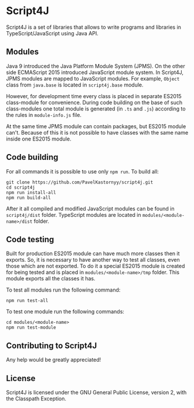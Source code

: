 # Script4J
Script4J is a set of libraries that allows to write programs and libraries in TypeScript/JavaScript using Java API.

## Modules
Java 9 introduced the Java Platform Module System (JPMS). On the other side ECMAScript 2015 introduced JavaScript 
module system. In Script4J, JPMS modules are mapped to JavaScript modules. For example, `Object` class from
`java.base` is located in `script4j.base` module.

However, for development time every class is placed in separate ES2015 class-module for convenience. During code
building on the base of such class-modules one total module is generated (in `.ts` and `.js`) according to the rules in
`module-info.js` file.

At the same time JPMS module can contain packages, but ES2015 module can't. Because of this it is not possible to have
classes with the same name inside one ES2015 module.

## Code building
For all commands it is possible to use only `npm run`. To build all:
```
git clone https://github.com/PavelKastornyy/script4j.git
cd script4j
npm run install-all
npm run build-all
```
After it all compiled and modified JavaScript modules can be found in `script4j/dist` folder. TypeScript modules are 
located in `modules/<module-name>/dist` folder.

## Code testing
Built for production ES2015 module can have much more classes then it exports. So, it is necessary to have another way
to test all classes, even those which are not exported. To do it a special ES2015 module is created for being tested and
is placed in `modules/<module-name>/tmp` folder. This module exports all the classes it has.

To test all modules run the following command:
```
npm run test-all
```

To test one module run the following commands:
```
cd modules/<module-name>
npm run test-module
```

## Contributing to Script4J
Any help would be greatly appreciated!

## License

Script4J is licensed under the GNU General Public License, version 2, with the Classpath Exception.

